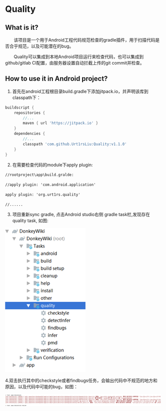# Quality

## What is it?

&emsp;&emsp;该项目是一个用于Android工程代码规范检查的gradle插件，用于扫描代码是否合乎规范，以及可能潜在的bug。  

&emsp;&emsp;Quality可以集成到本地Android项目运行来检查代码，也可以集成到github/gitlab CI配置，由服务器设置自动拦截上传的git commit并检查。

## How to use it in Android project?

1. 首先在android工程根目录build.gradle下添加jitpack.io，并声明该库到classpath下：
```groovy
buildscript {
    repositories {
        //...
        maven { url 'https://jitpack.io' }
    }
    dependencies {
        //...
        classpath 'com.github.Urt1rsLiu:Quality:v1.1.0'
    }
}
```




2. 在需要检查代码的module下apply plugin:
```
//rootproject\app\build.gralde:

//apply plugin: 'com.android.application'

apply plugin: 'org.urt1rs.quality'

//......
```




3. 项目重新sync gradle, 点击Android studio右侧 gradle task栏,发现存在quality task, 如图:  

![gradle tasks任务栏](/screenshot1.PNG)   





4.双击执行其中的checkstyle或者findbugs任务，会输出代码中不规范的地方和原因，以及代码中可能的bug，如图：  

![gradle tasks任务栏](/screenshot2.PNG)    



